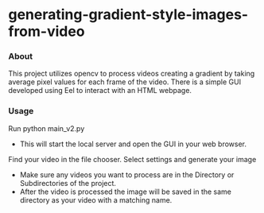 # generating-gradient-style-images-from-video

### About
This project utilizes opencv to process videos creating a gradient by taking average pixel values for each frame of the video. There is a simple GUI developed using Eel to interact with an HTML webpage. 

### Usage
Run python main_v2.py
  - This will start the local server and open the GUI in your web browser. 

Find your video in the file chooser. Select settings and generate your image
- Make sure any videos you want to process are in the Directory or Subdirectories of the project.
- After the video is processed the image will be saved in the same directory as your video with a matching name.